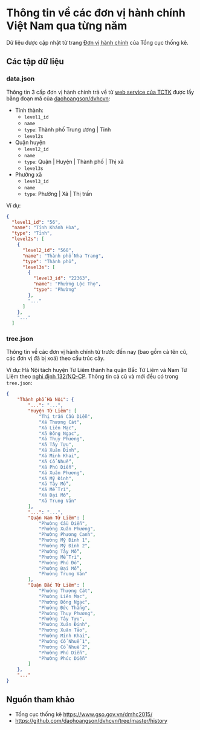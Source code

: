 # Thông tin về các đơn vị hành chính Việt Nam qua từng năm

Dữ liệu được cập nhật từ trang [Đơn vị hành chính](https://www.gso.gov.vn/dmhc2015/) của Tổng cục thống kê.

## Các tập dữ liệu

### data.json

Thông tin 3 cấp đơn vị hành chính trả về từ [web service của TCTK](https://www.gso.gov.vn/dmhc2015/WebService.aspx)
được lấy bằng đoạn mã của [daohoangson/dvhcvn](https://github.com/daohoangson/dvhcvn):

- Tỉnh thành:
  - `level1_id`
  - `name`
  - `type`: Thành phố Trung ương | Tỉnh
  - `level2s`
- Quận huyện
  - `level2_id`
  - `name`
  - `type`: Quận | Huyện | Thành phố | Thị xã
  - `level3s`
- Phường xã
  - `level3_id`
  - `name`
  - `type`: Phường | Xã | Thị trấn

Ví dụ:

```json
{
  "level1_id": "56",
  "name": "Tỉnh Khánh Hòa",
  "type": "Tỉnh",
  "level2s": [
    {
      "level2_id": "568",
      "name": "Thành phố Nha Trang",
      "type": "Thành phố",
      "level3s": [
        {
          "level3_id": "22363",
          "name": "Phường Lộc Thọ",
          "type": "Phường"
        },
        "..."
      ]
    },
    "..."
  ]
```

### tree.json

Thông tin về các đơn vị hành chính từ trước đến nay (bao gồm cả tên cũ, các đơn vị đã bị xoá) theo cấu trúc cây.

Ví dụ: Hà Nội tách huyện Từ Liêm thành ha quận Bắc Từ Liêm và Nam Từ Liêm theo [nghi định 132/NQ-CP](https://github.com/daohoangson/dvhcvn-historical-data/commit/e2440d87f1e44d6a4b80c9491d31148b2e27ce50).
Thông tin cả cũ và mới đều có trong `tree.json`:

```json
{
    "Thành phố Hà Nội": {
        "...": "...",
        "Huyện Từ Liêm": [
            "Thị trấn Cầu Diễn",
            "Xã Thượng Cát",
            "Xã Liên Mạc",
            "Xã Đông Ngạc",
            "Xã Thụy Phương",
            "Xã Tây Tựu",
            "Xã Xuân Đỉnh",
            "Xã Minh Khai",
            "Xã Cổ Nhuế",
            "Xã Phú Diễn",
            "Xã Xuân Phương",
            "Xã Mỹ Đình",
            "Xã Tây Mỗ",
            "Xã Mễ Trì",
            "Xã Đại Mỗ",
            "Xã Trung Văn"
        ],
        "...": "...",
        "Quận Nam Từ Liêm": [
            "Phường Cầu Diễn",
            "Phường Xuân Phương",
            "Phường Phương Canh",
            "Phường Mỹ Đình 1",
            "Phường Mỹ Đình 2",
            "Phường Tây Mỗ",
            "Phường Mễ Trì",
            "Phường Phú Đô",
            "Phường Đại Mỗ",
            "Phường Trung Văn"
        ],
        "Quận Bắc Từ Liêm": [
            "Phường Thượng Cát",
            "Phường Liên Mạc",
            "Phường Đông Ngạc",
            "Phường Đức Thắng",
            "Phường Thụy Phương",
            "Phường Tây Tựu",
            "Phường Xuân Đỉnh",
            "Phường Xuân Tảo",
            "Phường Minh Khai",
            "Phường Cổ Nhuế 1",
            "Phường Cổ Nhuế 2",
            "Phường Phú Diễn",
            "Phường Phúc Diễn"
        ]
    },
    "..."
}
```

## Nguồn tham khảo

- Tổng cục thống kê https://www.gso.gov.vn/dmhc2015/
- https://github.com/daohoangson/dvhcvn/tree/master/history
